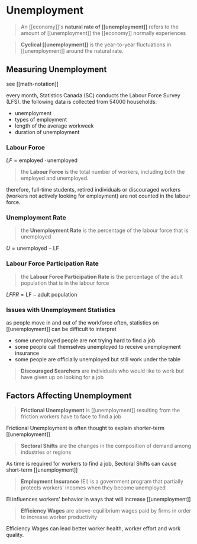 # Unemployment

> An [[economy]]'s **natural rate of [[unemployment]]** refers to the amount of [[unemployment]] the [[economy]] normally experiences

> **Cyclical [[unemployment]]** is the year-to-year fluctuations in [[unemployment]] around the natural rate.

## Measuring Unemployment

see [[math-notation]]

every month, Statistics Canada (SC) conducts the Labour Force Survey (LFS). the following data is collected from 54000 households:

- unemployment
- types of employment
- length of the average workweek
- duration of unemployment

### Labour Force

$LF = \text{employed} \cdot \text{unemployed}$

> the **Labour Force** is the total number of workers, including both the employed and unemployed.

therefore, full-time students, retired individuals or discouraged workers (workers not actively looking for employment) are not counted in the labour force.

### Unemployment Rate

> the **Unemployment Rate** is the percentage of the labour force that is unemployed

$U = \text{unemployed} - \text{LF}$

### Labour Force Participation Rate

> the **Labour Force Participation Rate** is the percentage of the adult population that is in the labour force

$LFPR = \text{LF} - \text{adult population}$

### Issues with Unemployment Statistics

as people move in and out of the workforce often, statistics on [[unemployment]] can be difficult to interpret

- some unemployed people are not trying hard to find a job
- some people call themselves unemployed to receive unemployment insurance
- some people are officially unemployed but still work under the table

> **Discouraged Searchers** are individuals who would like to work but have given up on looking for a job

## Factors Affecting Unemployment

> **Frictional Unemployment** is [[unemployment]] resulting from the friction workers have to face to find a job

Frictional Unemployment is often thought to explain shorter-term [[unemployment]]

> **Sectoral Shifts** are the changes in the composition of demand among industries or regions

As time is required for workers to find a job, Sectoral Shifts can cause short-term [[unemployment]]

> **Employment Insurance** (EI) is a government program that partially protects workers' incomes when they become unemployed

EI influences workers' behavior in ways that will increase [[unemployment]]

> **Efficiency Wages** are above-equilibrium wages paid by firms in order to increase worker productivity

Efficiency Wages can lead better worker health, worker effort and work quality.
